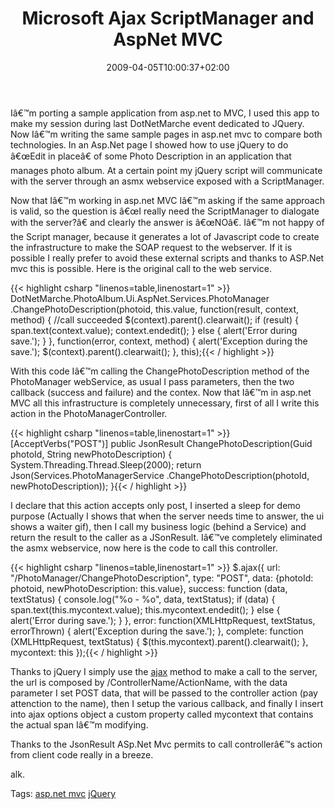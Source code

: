 ﻿---
title: "Microsoft Ajax ScriptManager and AspNet MVC"
description: ""
date: 2009-04-05T10:00:37+02:00
draft: false
tags: [ASPNET,JQuery]
categories: [ASPNET,JQuery]
---
Iâ€™m porting a sample application from asp.net to MVC, I used this app to make my session during last DotNetMarche event dedicated to JQuery. Now Iâ€™m writing the same sample pages in asp.net mvc to compare both technologies. In an Asp.Net page I showed how to use jQuery to do â€œEdit in placeâ€ of some Photo Description in an application that manages photo album. At a certain point my jQuery script will communicate with the server through an asmx webservice exposed with a ScriptManager.

Now that Iâ€™m working in asp.net MVC Iâ€™m asking if the same approach is valid, so the question is â€œI really need the ScriptManager to dialogate with the server?â€ and clearly the answer is â€œNOâ€. Iâ€™m not happy of the Script manager, because it generates a lot of Javascript code to create the infrastructure to make the SOAP request to the webserver. If it is possible I really prefer to avoid these external scripts and thanks to ASP.Net mvc this is possible. Here is the original call to the web service.

{{< highlight csharp "linenos=table,linenostart=1" >}}
 DotNetMarche.PhotoAlbum.Ui.AspNet.Services.PhotoManager
.ChangePhotoDescription(photoid, this.value,
 function(result, context, method) {
    //call succeeded
    $(context).parent().clearwait();
    if (result) {
       span.text(context.value);
       context.endedit();
    } else {
       alert('Error during save.');
    }
 },
function(error, context, method) {
  alert('Exception during the save.');
  $(context).parent().clearwait();
}, this);{{< / highlight >}}

<!-- Code inserted with Steve Dunn's Windows Live Writer Code Formatter Plugin.  http://dunnhq.com -->

With this code Iâ€™m calling the ChangePhotoDescription method of the PhotoManager webService, as usual I pass parameters, then the two callback (success and failure) and the contex. Now that Iâ€™m in asp.net MVC all this infrastructure is completely unnecessary, first of all I write this action in the PhotoManagerController.

{{< highlight csharp "linenos=table,linenostart=1" >}}
 [AcceptVerbs("POST")]
 public JsonResult ChangePhotoDescription(Guid photoId, String newPhotoDescription)
 {
    System.Threading.Thread.Sleep(2000);
    return Json(Services.PhotoManagerService
      .ChangePhotoDescription(photoId, newPhotoDescription));
 }{{< / highlight >}}

<!-- Code inserted with Steve Dunn's Windows Live Writer Code Formatter Plugin.  http://dunnhq.com -->

I declare that this action accepts only post, I inserted a sleep for demo purpose (Actually I shows that when the server needs time to answer, the ui shows a waiter gif), then I call my business logic (behind a Service) and return the result to the caller as a JSonResult. Iâ€™ve completely eliminated the asmx webservice, now here is the code to call this controller.

{{< highlight csharp "linenos=table,linenostart=1" >}}
$.ajax({
  url: "/PhotoManager/ChangePhotoDescription",
  type: "POST",
  data: {photoId: photoid, newPhotoDescription: this.value},
  success: function (data, textStatus) {
       console.log("%o - %o", data, textStatus);
        if (data) {
           span.text(this.mycontext.value);
            this.mycontext.endedit();
         } else {
            alert('Error during save.');
         }
  },
  error: function(XMLHttpRequest, textStatus, errorThrown) {
     alert('Exception during the save.');
  },
  complete: function (XMLHttpRequest, textStatus) {
     $(this.mycontext).parent().clearwait();
  },
  mycontext: this
  });{{< / highlight >}}

<!-- Code inserted with Steve Dunn's Windows Live Writer Code Formatter Plugin.  http://dunnhq.com -->

Thanks to jQuery I simply use the [ajax](http://docs.jquery.com/Ajax/jQuery.ajax) method to make a call to the server, the url is composed by /ControllerName/ActionName, with the data parameter I set POST data, that will be passed to the controller action (pay attenction to the name), then I setup the various callback, and finally I insert into ajax options object a custom property called mycontext that contains the actual span Iâ€™m modifying.

Thanks to the JsonResult ASp.Net Mvc permits to call controllerâ€™s action from client code really in a breeze.

alk.

Tags: [asp.net mvc](http://technorati.com/tag/asp.net%20mvc) [jQuery](http://technorati.com/tag/jQuery)
